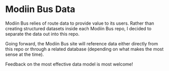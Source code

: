 # Modiin Bus Data

Modiin Bus relies of route data to provide value to its users. Rather than creating structured datasets inside each Modiin Bus repo, I decided to separate the data out into this repo.

Going forward, the Modiin Bus site will reference data either directly from this repo or through a related database (depending on what makes the most sense at the time).

Feedback on the most effective data model is most welcome!
